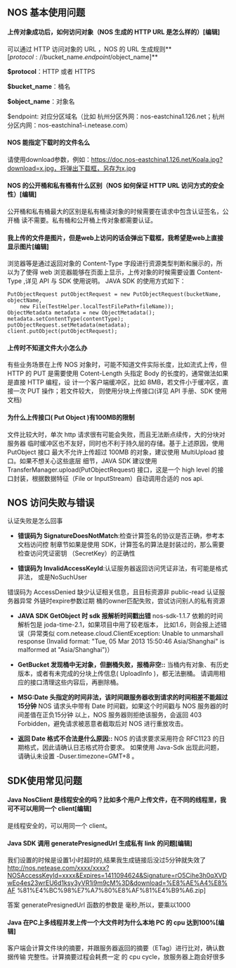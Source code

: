 ## NOS 基本使用问题

#### 上传对象成功后，如何访问对象（NOS 生成的 HTTP URL 是怎么样的）[编辑]

可以通过 HTTP 访问对象的 URL ，NOS 的 URL 生成规则**[$protocol://$bucket_name.$endpoint/$object_name]**

**$protocol**：HTTP 或者 HTTPS

**$bucket_name**：桶名

**$object_name**：对象名

$endpoint: 对应分区域名（比如 杭州分区外网：nos-eastchina1.126.net；杭州分区内网：nos-eastchina1-i.netease.com）

#### NOS 能指定下载时的文件名么

请使用download参数，例如：https://doc.nos-eastchina1.126.net/Koala.jpg?download=x.jpg，将弹出下载框，另存为x.jpg

#### NOS 的公开桶和私有桶有什么区别（NOS 如何保证 HTTP URL 访问方式的安全性）[编辑]

公开桶和私有桶最大的区别是私有桶读对象的时候需要在请求中包含认证签名，公开桶 读不需要。私有桶和公开桶上传对象都需要认证。

#### 我上传的文件是图片，但是web上访问的话会弹出下载框，我希望是web上直接显示图片[编辑]


浏览器等是通过返回对象的 Content-Type 字段进行资源类型判断和展示的，所以为了使得 web 浏览器能够在页面上显示，上传对象的时候需要设置 Content-Type ,详见 API 与 SDK 使用说明。 JAVA SDK 的使用方式如下：

    PutObjectRequest putObjectRequest = new PutObjectRequest(bucketName, objectName,
        new File(TestHelper.localTestFilePath+fileName));
    ObjectMetadata metadata = new ObjectMetadata();
    metadata.setContentType(contentType);
    putObjectRequest.setMetadata(metadata);
    client.putObject(putObjectRequest);
#### 上传时不知道文件大小怎么办

有些业务场景在上传 NOS 对象时，可能不知道文件实际长度，比如流式上传，但 HTTP 的 PUT 是需要使用 Cotent-Length 头指定 Body 的长度的，通常做法如果是直接 HTTP 编程，设 计一个客户端缓冲区，比如 8MB，若文件小于缓冲区，直接一次 PUT 操作；若文件较大， 则使用分块上传接口(详见 API 手册、SDK 使用文档)

#### 为什么上传接口( Put Object )有100MB的限制

文件比较大时，单次 http 请求很有可能会失败，而且无法断点续传，大的分块对服务器 临时缓冲区也不友好，同时也不利于持久层的存储。基于上述原因，使用 PutObject 接口 最大不允许上传超过 100MB 的对象，建议使用 MultiUpload 接口。如果不想关心这些底层 细节，JAVA SDK 建议使用 TransferManager.upload(PutObjectRequest) 接口，这是一个 high level 的接口封装，根据数据特征（File or InputStream）自动调用合适的 nos api.

## NOS 访问失败与错误

认证失败是怎么回事

* **错误码为 SignatureDoesNotMatch**:检查计算签名的协议是否正确，参考本文档访问控
制章节如果是使用 SDK，计算签名的算法是封装过的，那么需要检查访问凭证密钥 （SecretKey）的正确性

* **错误码为 InvalidAccessKeyId**:认证服务器返回访问凭证非法，有可能是格式非法，
或是NoSuchUser

错误码为 AccessDenied
缺少认证相关信息，且目标资源非 public-read 认证服务器异常 外链时expire参数过期 桶的owner匹配失败，尝试访问别人的私有资源

* **JAVA SDK GetObject 时 sdk 报解析时间戳出错**
nos-sdk-1.1.7 依赖的时间解析包是 joda-time-2.1，如果项目中用了较老版本， 比如1.6，则会报上述错误（异常类似 com.netease.cloud.ClientException: Unable to unmarshall response (Invalid format: "Tue, 05 Mar 2013 15:50:46 Asia/Shanghai" is malformed at "Asia/Shanghai")）

* **GetBucket 发现桶中无对象，但删桶失败，报桶非空::**
当桶内有对象、有历史版本，或者有未完成的分块上传信息( UploadInfo )，都无法删桶。 请调用相应的接口清理这些内容后，再删除桶。

* **MSG:Date 头指定的时间非法，该时间跟服务器收到请求的时间相差不能超过15分钟**
NOS 请求头中带有 Date 时间戳，如果这个时间戳与 NOS 服务器的时间差值在正负15分钟 以上，NOS 服务器则拒绝该服务，会返回 403 Forbidden，避免请求被恶意者截取后对 NOS 进行重放攻击。

* **返回 Date 格式不合法是什么原因::**
NOS 的请求要求采用符合 RFC1123 的日期格式，因此请确认日志格式符合要求。 如果使用 Java-Sdk 出现此问题，请确认未设置 \-Duser.timezone=GMT+8 。

## SDK使用常见问题

#### Java NosClient 是线程安全的吗？比如多个用户上传文件，在不同的线程里，我可不可以用同一个 client[编辑]

是线程安全的，可以用同一个 client。

#### Java SDK 调用 generatePresignedUrl 生成私有 link 的问题[编辑]

我们设置的时候是设置1小时超时的,结果我生成链接后没过5分钟就失效了 http://nos.netease.com/xxxx/xxxx?NOSAccessKeyId=xxxx&Expires=1411094624&Signature=rO5Cihe3h0qXVDwEo4es23wrEU6d1ksy3yVR1i9m9cM%3D&download=%E8%AE%A4%E8%AF %81%E4%BC%98%E7%A7%80%E8%AF%81%E4%B9%A6.zip]

答案 generatePresignedUrl 函数的参数是 毫秒,所以，要乘以1000

#### Java 在PC上多线程并发上传一个大文件时为什么本地 PC 的 cpu 达到100%[编辑]

客户端会计算文件块的摘要，并跟服务器返回的摘要（ETag）进行比对，确认数据传输 完整性。计算摘要过程会耗费一定 的 cpu cycle，放服务器上跑会好很多